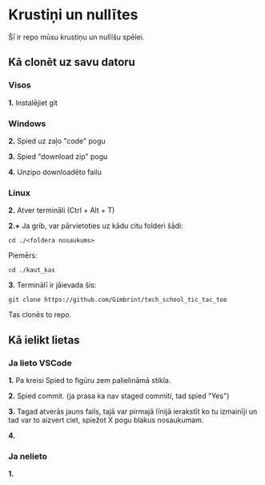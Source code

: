 # Krustiņi un nullītes

Šī ir repo mūsu krustiņu un nullīšu spēlei.

## Kā clonēt uz savu datoru

### Visos

**1.** Instalējiet git

### Windows

**2.** Spied uz zaļo "code" pogu

**3.** Spied "download zip" pogu

**4.** Unzipo downloadēto failu

### Linux

**2.** Atver termināli (Ctrl + Alt + T)

**2.+** Ja grib, var pārvietoties uz kādu citu folderi šādi:

```
cd ./<foldera nosaukums>
```

Piemērs:
```
cd ./kaut_kas
```

**3.** Terminālī ir jāievada šis:

```
git clone https://github.com/Gimbrint/tech_school_tic_tac_toe
```

Tas clonēs to repo.

## Kā ielikt lietas

### Ja lieto VSCode

**1.** Pa kreisi Spied to figūru zem palielināmā stikla.

**2.** Spied commit. (ja prasa ka nav staged commiti, tad spied "Yes")

**3.** Tagad atverās jauns fails, tajā var pirmajā līnijā ierakstīt ko tu izmainīji un tad var to aizvert ciet, spiežot X pogu blakus nosaukumam.

**4.** 

### Ja nelieto

**1.**